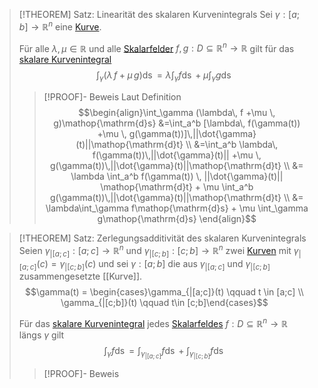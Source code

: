 >[!THEOREM] Satz: Linearität des skalaren Kurvenintegrals
>Sei $\gamma: [a;b]\to\mathbb{R}^n$ eine [Kurve](../../Kurven/Kurve.md).
>
>Für alle $\lambda,\mu\in\mathbb{R}$ und alle [Skalarfelder](../Skalarfeld.md) $f,g:D\subseteq\mathbb{R}^n\to\mathbb{R}$ gilt für das [skalare Kurvenintegral](Skalares%20Kurvenintegral.md)
>$$\int_\gamma (\lambda\, f +\mu \, g)\mathop{\mathrm{d}s} = \lambda\int_\gamma f\mathop{\mathrm{d}s} + \mu \int_\gamma g\mathop{\mathrm{d}s} $$
>>[!PROOF]- Beweis
>>Laut Definition
>>$$\begin{align}\int_\gamma (\lambda\, f +\mu \, g)\mathop{\mathrm{d}s} &=\int_a^b [\lambda\, f(\gamma(t)) +\mu \, g(\gamma(t))]\,||\dot{\gamma}(t)||\mathop{\mathrm{d}t} \\ &=\int_a^b \lambda\, f(\gamma(t))\,||\dot{\gamma}(t)|| +\mu \, g(\gamma(t))\,||\dot{\gamma}(t)||\mathop{\mathrm{d}t} \\ &= \lambda \int_a^b f(\gamma(t)) \, ||\dot{\gamma}(t)|| \mathop{\mathrm{d}t} + \mu \int_a^b g(\gamma(t))\,||\dot{\gamma}(t)||\mathop{\mathrm{d}t} \\ &= \lambda\int_\gamma f\mathop{\mathrm{d}s} + \mu \int_\gamma g\mathop{\mathrm{d}s} \end{align}$$

>[!THEOREM] Satz: Zerlegungsadditivität des skalaren Kurvenintegrals
>Seien $\gamma_{|[a;c]}:[a;c]\to\mathbb{R}^n$ und $\gamma_{|[c;b]}:[c;b]\to\mathbb{R}^n$ zwei [Kurven](../../Kurven/Kurve.md) mit $\gamma_{|[a;c]}(c) = \gamma_{|[c;b]}(c)$ und sei $\gamma:[a;b]$ die aus $\gamma_{|[a;c]}$ und $\gamma_{|[c;b]}$ zusammengesetzte [[Kurve]].
> $$\gamma(t) = \begin{cases}\gamma_{|[a;c]}(t) \qquad t \in [a;c] \\ \gamma_{|[c;b]}(t) \qquad t\in [c;b]\end{cases}$$
>
>Für das [skalare Kurvenintegral](Skalares%20Kurvenintegral.md) jedes [Skalarfeldes](../Skalarfeld.md) $f: D\subseteq{\mathbb{R}^n\to\mathbb{R}}$ längs $\gamma$ gilt
>$$\int_\gamma f\mathop{\mathrm{d}s} = \int_{\gamma_{|[a;c]}} f\mathop{\mathrm{d}s} + \int_{\gamma_{|[c;b]}} f\mathop{\mathrm{d}s}$$
>
>>[!PROOF]- Beweis